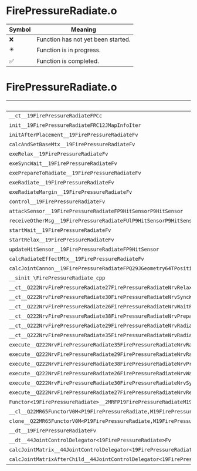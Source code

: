 # FirePressureRadiate.o
| Symbol | Meaning 
| ------------- | ------------- 
| :x: | Function has not yet been started. 
| :eight_pointed_black_star: | Function is in progress. 
| :white_check_mark: | Function is completed. 


# FirePressureRadiate.o
| Symbol | Decompiled? |
| ------------- | ------------- |
| `__ct__19FirePressureRadiateFPCc` | :x: |
| `init__19FirePressureRadiateFRC12JMapInfoIter` | :x: |
| `initAfterPlacement__19FirePressureRadiateFv` | :x: |
| `calcAndSetBaseMtx__19FirePressureRadiateFv` | :x: |
| `exeRelax__19FirePressureRadiateFv` | :x: |
| `exeSyncWait__19FirePressureRadiateFv` | :x: |
| `exePrepareToRadiate__19FirePressureRadiateFv` | :x: |
| `exeRadiate__19FirePressureRadiateFv` | :x: |
| `exeRadiateMargin__19FirePressureRadiateFv` | :x: |
| `control__19FirePressureRadiateFv` | :x: |
| `attackSensor__19FirePressureRadiateFP9HitSensorP9HitSensor` | :x: |
| `receiveOtherMsg__19FirePressureRadiateFUlP9HitSensorP9HitSensor` | :x: |
| `startWait__19FirePressureRadiateFv` | :x: |
| `startRelax__19FirePressureRadiateFv` | :x: |
| `updateHitSensor__19FirePressureRadiateFP9HitSensor` | :x: |
| `calcRadiateEffectMtx__19FirePressureRadiateFv` | :x: |
| `calcJointCannon__19FirePressureRadiateFPQ29JGeometry64TPosition3<Q29JGeometry38TMatrix34<Q29JGeometry13SMatrix34C<f>>>RC19JointControllerInfo` | :x: |
| `__sinit_\FirePressureRadiate_cpp` | :x: |
| `__ct__Q222NrvFirePressureRadiate27FirePressureRadiateNrvRelaxFv` | :x: |
| `__ct__Q222NrvFirePressureRadiate30FirePressureRadiateNrvSyncWaitFv` | :x: |
| `__ct__Q222NrvFirePressureRadiate26FirePressureRadiateNrvWaitFv` | :x: |
| `__ct__Q222NrvFirePressureRadiate38FirePressureRadiateNrvPrepareToRadiateFv` | :x: |
| `__ct__Q222NrvFirePressureRadiate29FirePressureRadiateNrvRadiateFv` | :x: |
| `__ct__Q222NrvFirePressureRadiate35FirePressureRadiateNrvRadiateMarginFv` | :x: |
| `execute__Q222NrvFirePressureRadiate35FirePressureRadiateNrvRadiateMarginCFP5Spine` | :x: |
| `execute__Q222NrvFirePressureRadiate29FirePressureRadiateNrvRadiateCFP5Spine` | :x: |
| `execute__Q222NrvFirePressureRadiate38FirePressureRadiateNrvPrepareToRadiateCFP5Spine` | :x: |
| `execute__Q222NrvFirePressureRadiate26FirePressureRadiateNrvWaitCFP5Spine` | :x: |
| `execute__Q222NrvFirePressureRadiate30FirePressureRadiateNrvSyncWaitCFP5Spine` | :x: |
| `execute__Q222NrvFirePressureRadiate27FirePressureRadiateNrvRelaxCFP5Spine` | :x: |
| `Functor<19FirePressureRadiate>__2MRFP19FirePressureRadiateM19FirePressureRadiateFPCvPv_v_Q22MR65FunctorV0M<P19FirePressureRadiate,M19FirePressureRadiateFPCvPv_v>` | :x: |
| `__cl__Q22MR65FunctorV0M<P19FirePressureRadiate,M19FirePressureRadiateFPCvPv_v>CFv` | :x: |
| `clone__Q22MR65FunctorV0M<P19FirePressureRadiate,M19FirePressureRadiateFPCvPv_v>CFP7JKRHeap` | :x: |
| `__dt__19FirePressureRadiateFv` | :x: |
| `__dt__44JointControlDelegator<19FirePressureRadiate>Fv` | :x: |
| `calcJointMatrix__44JointControlDelegator<19FirePressureRadiate>FPQ29JGeometry64TPosition3<Q29JGeometry38TMatrix34<Q29JGeometry13SMatrix34C<f>>>RC19JointControllerInfo` | :x: |
| `calcJointMatrixAfterChild__44JointControlDelegator<19FirePressureRadiate>FPQ29JGeometry64TPosition3<Q29JGeometry38TMatrix34<Q29JGeometry13SMatrix34C<f>>>RC19JointControllerInfo` | :x: |
